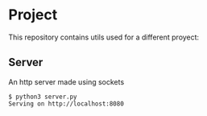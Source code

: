 # Project
This repository contains utils used for a different proyect:


## Server
An http server made using sockets
```
$ python3 server.py
Serving on http://localhost:8080
```
